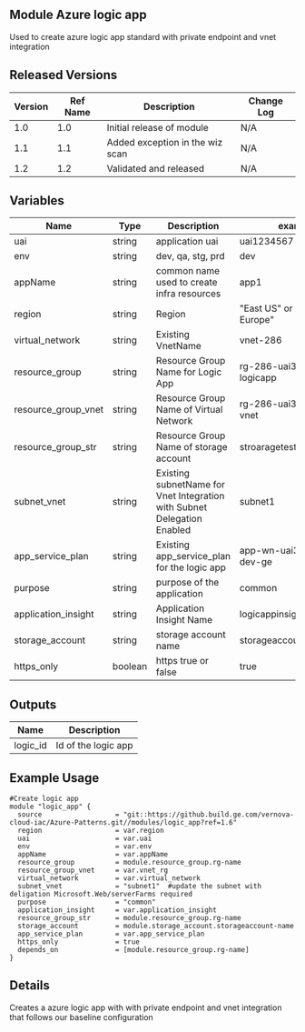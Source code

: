 ## Module Azure logic app

Used to create azure logic app standard with private endpoint and vnet integration

## Released Versions

| Version | Ref Name | Description               | Change Log |
| ------- | -------- | ------------------------- | ---------- |
| 1.0     | 1.0      | Initial release of module | N/A        |
| 1.1     | 1.1      | Added exception in the wiz scan    | N/A        |
| 1.2     | 1.2      | Validated and released    | N/A        |

## Variables

| Name                            | Type         | Description                                                                    | example                                                                        | Optional? |
| ------------------------------- | ------------ | ------------------------------------------------------------------------------ | ------------------------------------------------------------------------------ | --------- |
| uai                             | string       | application uai                                                                | uai1234567                                                                     | no        |
| env                             | string       | dev, qa, stg,  prd                                                             | dev                                                                            | no        |
| appName                         | string       | common name used to create infra resources                                     | app1                                                                           | no         |
| region						  | string		 | Region																		  | "East US" or "West Europe"	                                                                         | no        |
| virtual_network                       | string       | Existing VnetName                                                              | vnet-286                                                                    | no        |
| resource_group                       | string       | Resource Group Name for Logic App                                                              | rg-286-uai3026350-logicapp                                                                   | no        |
| resource_group_vnet                       | string       | Resource Group Name of Virtual Network                                                              | rg-286-uai3026350-vnet                                                                    | no        |
| resource_group_str                       | string       | Resource Group Name of storage account                                                              | stroaragetest                                                                    | no        |
| subnet_vnet                       | string       | Existing subnetName for Vnet Integration with Subnet Delegation Enabled                                                              | subnet1                                                               | no        |
| app_service_plan                       | string       | Existing app_service_plan for the logic app                                                              | app-wn-uai3026350-dev-ge                                                                    | no        |											   | no	      |
| purpose                     	  | string       | purpose of the application                                                     | common                          		                                       | no        |
| application_insight                    | string       | Application Insight Name                                          | logicappinsight                                                               | no        |
| storage_account                    | string       | storage account name                                          | storageaccountlademotest                                                               | no        |
| https_only                    | boolean       | https true or false                                         | true                                                               | no        |

## Outputs

| Name          | Description                   |
| ------------- | ----------------------------- |
| logic_id | Id of the logic app  |

## Example Usage
```
#Create logic app
module "logic_app" {
  source                  = "git::https://github.build.ge.com/vernova-cloud-iac/Azure-Patterns.git//modules/logic_app?ref=1.6"
  region                  = var.region
  uai                     = var.uai
  env                     = var.env
  appName                 = var.appName
  resource_group          = module.resource_group.rg-name
  resource_group_vnet     = var.vnet_rg
  virtual_network         = var.virtual_network
  subnet_vnet             = "subnet1"  #update the subnet with deligation Microsoft.Web/serverFarms required
  purpose                 = "common"
  application_insight     = var.application_insight
  resource_group_str      = module.resource_group.rg-name
  storage_account         = module.storage_account.storageaccount-name
  app_service_plan        = var.app_service_plan
  https_only              = true
  depends_on              = [module.resource_group.rg-name]
}
```
## Details

Creates a azure logic app with with private endpoint and vnet integration that follows our baseline configuration
